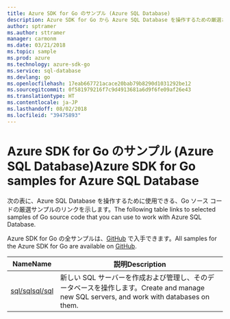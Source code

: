 ```yaml
---
title: Azure SDK for Go のサンプル (Azure SQL Database)
description: Azure SDK for Go から Azure SQL Database を操作するための厳選されたサンプルです。
author: sptramer
ms.author: sttramer
manager: carmonm
ms.date: 03/21/2018
ms.topic: sample
ms.prod: azure
ms.technology: azure-sdk-go
ms.service: sql-database
ms.devlang: go
ms.openlocfilehash: 17eab667721acace20bab79b8290d1031292be12
ms.sourcegitcommit: 0f581979216f7c9d4913681a6d9f6fe09af26e43
ms.translationtype: HT
ms.contentlocale: ja-JP
ms.lasthandoff: 08/02/2018
ms.locfileid: "39475893"
---
```

# <a name="azure-sdk-for-go-samples-for-azure-sql-database"></a><span data-ttu-id="00c78-103">Azure SDK for Go のサンプル (Azure SQL Database)</span><span class="sxs-lookup"><span data-stu-id="00c78-103">Azure SDK for Go samples for Azure SQL Database</span></span>

<span data-ttu-id="00c78-104">次の表に、Azure SQL Database を操作するために使用できる、Go ソース コードの厳選サンプルのリンクを示します。</span><span class="sxs-lookup"><span data-stu-id="00c78-104">The following table links to selected samples of Go source code that you can use to work with Azure SQL Database.</span></span>

<span data-ttu-id="00c78-105">Azure SDK for Go の全サンプルは、[GitHub](https://github.com/Azure-Samples/azure-sdk-for-go-samples) で入手できます。</span><span class="sxs-lookup"><span data-stu-id="00c78-105">All samples for the Azure SDK for Go are available on [GitHub](https://github.com/Azure-Samples/azure-sdk-for-go-samples).</span></span>

| <span data-ttu-id="00c78-106">Name</span><span class="sxs-lookup"><span data-stu-id="00c78-106">Name</span></span> | <span data-ttu-id="00c78-107">説明</span><span class="sxs-lookup"><span data-stu-id="00c78-107">Description</span></span> |
|------|-------------|
| [<span data-ttu-id="00c78-108">sql/sql</span><span class="sxs-lookup"><span data-stu-id="00c78-108">sql/sql</span></span>](https://github.com/Azure-Samples/azure-sdk-for-go-samples/blob/master/sql/sql.go) | <span data-ttu-id="00c78-109">新しい SQL サーバーを作成および管理し、そのデータベースを操作します。</span><span class="sxs-lookup"><span data-stu-id="00c78-109">Create and manage new SQL servers, and work with databases on them.</span></span> |
